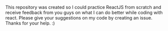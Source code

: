 This repository was created so I could practice ReactJS from scratch and receive feedback from you guys on what I can do better while coding with react.
Please give your suggestions on my code by creating an issue. Thanks for your help. :) 